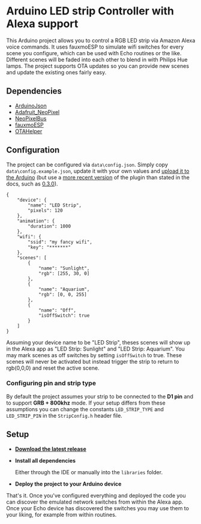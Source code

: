 Arduino LED strip Controller with Alexa support
===================

This Arduino project allows you to control a RGB LED strip via Amazon Alexa voice commands. It uses fauxmoESP to simulate wifi switches for every scene you configure, which can be used with Echo routines or the like. Different scenes will be faded into each other to blend in with Philips Hue lamps. The project supports OTA updates so you can provide new scenes and update the existing ones fairly easy.

Dependencies
------------
* [ArduinoJson](https://github.com/bblanchon/ArduinoJson)
* [Adafruit_NeoPixel](https://github.com/adafruit/Adafruit_NeoPixel)
* [NeoPixelBus](https://github.com/Makuna/NeoPixelBus)
* [fauxmoESP](https://bitbucket.org/xoseperez/fauxmoesp)
* [OTAHelper](https://github.com/kerwitz/OTAHelper)

Configuration
------------
The project can be configured via `data\config.json`. Simply copy `data\config.example.json`, update it with your own values and [upload it to the Arduino](http://esp8266.github.io/Arduino/versions/2.3.0/doc/filesystem.html#uploading-files-to-file-system) (but use a [more recent version](https://github.com/esp8266/arduino-esp8266fs-plugin/releases/) of the plugin than stated in the docs, such as [0.3.0](https://github.com/esp8266/arduino-esp8266fs-plugin/archive/0.3.0.zip)).

```
{
    "device": {
        "name": "LED Strip",
        "pixels": 120
    },
    "animation": {
        "duration": 1000
    },
    "wifi": {
        "ssid": "my fancy wifi",
        "key": "*******"
    },
    "scenes": [
        {
            "name": "Sunlight",
            "rgb": [255, 30, 0]
        },
        {
            "name": "Aquarium",
            "rgb": [0, 0, 255]
        },
        {
            "name": "Off",
            "isOffSwitch": true
        }
    ]
}
```

Assuming your device name to be "LED Strip", theses scenes will show up in the Alexa app as "LED Strip: Sunlight" and "LED Strip: Aquarium". You may mark scenes as off switches by setting `isOffSwitch` to true. These scenes will never be activated but instead trigger the strip to return to rgb(0,0,0) and reset the active scene.

### Configuring pin and strip type
By default the project assumes your strip to be connected to the **D1 pin** and to support **GRB + 800khz** mode. If your setup differs from these assumptions you can change the constants `LED_STRIP_TYPE` and `LED_STRIP_PIN` in the `StripConfig.h` header file.

Setup
----------
* **[Download the latest release](https://github.com/kerwitz/arduino_ledstrip/releases)**
* **Install all dependencies**

  Either through the IDE or manually into the `libraries` folder.
* **Deploy the project to your Arduino device**

That's it. Once you've configured everything and deployed the code you can discover the emulated network switches from within the Alexa app. Once your Echo device has discovered the switches you may use them to your liking, for example from within routines.
